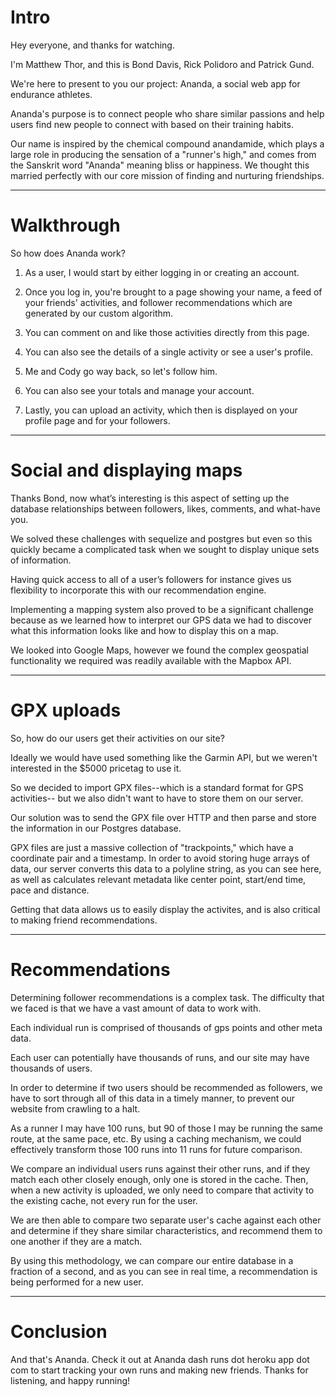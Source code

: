 # Intro

Hey everyone, and thanks for watching.

I'm Matthew Thor, and this is Bond Davis, Rick Polidoro and Patrick Gund.

We're here to present to you our project: Ananda, a social web app for endurance athletes.

Ananda's purpose is to connect people who share similar passions and help users find new people to connect with based on their training habits.

Our name is inspired by the chemical compound anandamide, which plays a large role in producing the sensation of a "runner's high," and comes from the Sanskrit word "Ananda" meaning bliss or happiness. We thought this married perfectly with our core mission of finding and nurturing friendships.

----------

# Walkthrough

So how does Ananda work?

1. As a user, I would start by either logging in or creating an account.

1. Once you log in, you're brought to a page showing your name, a feed of your friends' activities, and follower recommendations which are generated by our custom algorithm.

1. You can comment on and like those activities directly from this page.

1. You can also see the details of a single activity or see a user's profile.

1. Me and Cody go way back, so let's follow him.

1. You can also see your totals and manage your account.

1. Lastly, you can upload an activity, which then is displayed on your profile page and for your followers.

----------

# Social and displaying maps

Thanks Bond, now what’s interesting is this aspect of setting up the database relationships between followers, likes, comments, and what-have you.

We solved these challenges with sequelize and postgres but even so this quickly became a complicated task when we sought to display unique sets of information.

Having quick access to all of a user’s followers for instance gives us flexibility to incorporate this with our recommendation engine.

Implementing a mapping system also proved to be a significant challenge because as we learned how to interpret our GPS data we had to discover what this information looks like and how to display this on a map.

We looked into Google Maps, however we found the complex geospatial functionality we required was readily available with the Mapbox API.

----------

# GPX uploads

So, how do our users get their activities on our site?

Ideally we would have used something like the Garmin API, but we weren't interested in the $5000 pricetag to use it.

So we decided to import GPX files--which is a standard format for GPS activities-- but we also didn't want to have to store them on our server.

Our solution was to send the GPX file over HTTP and then parse and store the information in our Postgres database.

GPX files are just a massive collection of "trackpoints," which have a coordinate pair and a timestamp. In order to avoid storing huge arrays of data, our server converts this data to a polyline string, as you can see here, as well as calculates relevant metadata like center point, start/end time, pace and distance.

Getting that data allows us to easily display the activites, and is also critical to making friend recommendations.

----------

# Recommendations

Determining follower recommendations is a complex task.
The difficulty that we faced is that we have a vast amount of data to work with.

Each individual run is comprised of thousands of gps points and other meta data.

Each user can potentially have thousands of runs, and our site may have thousands of users.

In order to determine if two users should be recommended as followers, we have to sort through all of this data in a timely manner, to prevent our website from crawling to a halt.

As a runner I may have 100 runs, but 90 of those I may be running the same route, at the same pace, etc. By using a caching mechanism, we could effectively transform those 100 runs into 11 runs for future comparison.

We compare an individual users runs against their other runs, and if they match each other closely enough, only one is stored in the cache. Then, when a new activity is uploaded, we only need to compare that activity to the existing cache, not every run for the user.

We are then able to compare two separate user's cache against each other and determine if they share similar characteristics, and recommend them to one another if they are a match.

By using this methodology, we can compare our entire database in a fraction of a second, and as you can see in real time, a recommendation is being performed for a new user.

----------

# Conclusion

And that's Ananda. Check it out at Ananda dash runs dot heroku app dot com to start tracking your own runs and making new friends. Thanks for listening, and happy running!
